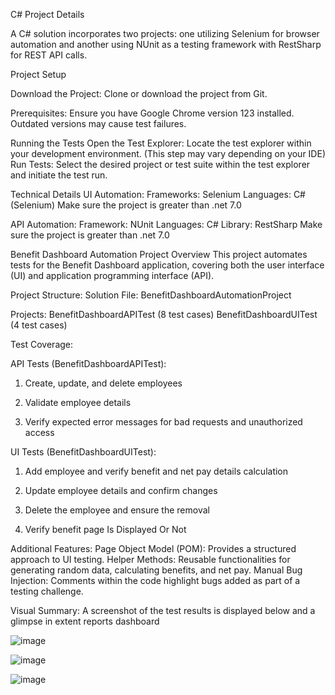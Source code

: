 C# Project Details

A C# solution incorporates two projects: one utilizing Selenium for browser automation and another using NUnit as a testing framework with RestSharp for REST API calls.

Project Setup

Download the Project: Clone or download the project from Git.

Prerequisites: Ensure you have Google Chrome version 123 installed. Outdated versions may cause test failures.


Running the Tests
Open the Test Explorer: Locate the test explorer within your development environment. (This step may vary depending on your IDE)
Run Tests: Select the desired project or test suite within the test explorer and initiate the test run.

Technical Details
UI Automation:
Frameworks: Selenium
Languages: C# (Selenium)
Make sure the project <targetfile> is greater than .net 7.0

API Automation:
Framework: NUnit
Languages: C#
Library: RestSharp
Make sure the project <targetfile> is greater than .net 7.0

Benefit Dashboard Automation Project Overview
This project automates tests for the Benefit Dashboard application, covering both the user interface (UI) and application programming interface (API).


Project Structure:
Solution File: BenefitDashboardAutomationProject


Projects:
BenefitDashboardAPITest (8 test cases)
BenefitDashboardUITest (4 test cases)

Test Coverage:

API Tests (BenefitDashboardAPITest):
1) Create, update, and delete employees

2) Validate employee details

3) Verify expected error messages for bad requests and unauthorized access


UI Tests (BenefitDashboardUITest):
1) Add employee and verify benefit and net pay details calculation

2) Update employee details and confirm changes

3) Delete the employee and ensure the removal

4) Verify benefit page Is Displayed Or Not

Additional Features:
Page Object Model (POM): Provides a structured approach to UI testing.
Helper Methods: Reusable functionalities for generating random data, calculating benefits, and net pay.
Manual Bug Injection: Comments within the code highlight bugs added as part of a testing challenge.

Visual Summary: A screenshot of the test results is displayed below and a glimpse in extent reports dashboard

![image](https://github.com/chandan8925/AutomationFramework/assets/14102123/f258baea-b268-4216-b0e3-4bf47833ad6f)

![image](https://github.com/chandan8925/AutomationFramework/assets/14102123/80aef581-7dc2-4572-8303-fdc07cdbbc21)

![image](https://github.com/chandan8925/AutomationFramework/assets/14102123/8732cd3c-e936-4928-a8d4-08d511221b2c)




